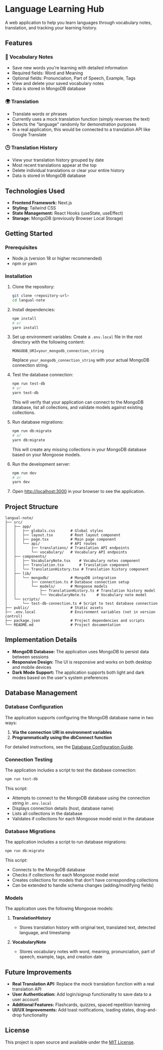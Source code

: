 # Language Learning Hub

A web application to help you learn languages through vocabulary notes, translation, and tracking your learning history.

## Features

### 📝 Vocabulary Notes
- Save new words you're learning with detailed information
- Required fields: Word and Meaning
- Optional fields: Pronunciation, Part of Speech, Example, Tags
- View and delete your saved vocabulary notes
- Data is stored in MongoDB database

### 🌍 Translation
- Translate words or phrases
- Currently uses a mock translation function (simply reverses the text)
- Detects the "language" randomly for demonstration purposes
- In a real application, this would be connected to a translation API like Google Translate

### 🕒 Translation History
- View your translation history grouped by date
- Most recent translations appear at the top
- Delete individual translations or clear your entire history
- Data is stored in MongoDB database

## Technologies Used

- **Frontend Framework:** Next.js
- **Styling:** Tailwind CSS
- **State Management:** React Hooks (useState, useEffect)
- **Storage:** MongoDB (previously Browser Local Storage)

## Getting Started

### Prerequisites
- Node.js (version 18 or higher recommended)
- npm or yarn

### Installation

1. Clone the repository:
   ```bash
   git clone <repository-url>
   cd langual-note
   ```

2. Install dependencies:
   ```bash
   npm install
   # or
   yarn install
   ```

3. Set up environment variables:
   Create a `.env.local` file in the root directory with the following content:
   ```
   MONGODB_URI=your_mongodb_connection_string
   ```
   Replace `your_mongodb_connection_string` with your actual MongoDB connection string.

4. Test the database connection:
   ```bash
   npm run test-db
   # or
   yarn test-db
   ```
   This will verify that your application can connect to the MongoDB database, list all collections, and validate models against existing collections.

5. Run database migrations:
   ```bash
   npm run db:migrate
   # or
   yarn db:migrate
   ```
   This will create any missing collections in your MongoDB database based on your Mongoose models.

6. Run the development server:
   ```bash
   npm run dev
   # or
   yarn dev
   ```

6. Open [http://localhost:3000](http://localhost:3000) in your browser to see the application.

## Project Structure

```
langual-note/
├── src/
│   ├── app/
│   │   ├── globals.css       # Global styles
│   │   ├── layout.tsx        # Root layout component
│   │   ├── page.tsx          # Main page component
│   │   └── api/              # API routes
│   │       ├── translations/ # Translation API endpoints
│   │       └── vocabulary/   # Vocabulary API endpoints
│   ├── components/
│   │   ├── VocabularyNote.tsx    # Vocabulary notes component
│   │   ├── Translation.tsx       # Translation component
│   │   └── TranslationHistory.tsx # Translation history component
│   ├── lib/
│   │   └── mongodb/          # MongoDB integration
│   │       ├── connection.ts # Database connection setup
│   │       └── models/       # Mongoose models
│   │           ├── TranslationHistory.ts # Translation history model
│   │           └── VocabularyNote.ts     # Vocabulary note model
│   └── scripts/
│       └── test-db-connection.ts # Script to test database connection
├── public/                   # Static assets
├── .env.local                # Environment variables (not in version control)
├── package.json              # Project dependencies and scripts
└── README.md                 # Project documentation
```

## Implementation Details

- **MongoDB Database:** The application uses MongoDB to persist data between sessions
- **Responsive Design:** The UI is responsive and works on both desktop and mobile devices
- **Dark Mode Support:** The application supports both light and dark modes based on the user's system preferences

## Database Management

### Database Configuration

The application supports configuring the MongoDB database name in two ways:

1. **Via the connection URI in environment variables**
2. **Programmatically using the dbConnect function**

For detailed instructions, see the [Database Configuration Guide](docs/database-configuration.md).

### Connection Testing

The application includes a script to test the database connection:

```bash
npm run test-db
```

This script:
- Attempts to connect to the MongoDB database using the connection string in `.env.local`
- Displays connection details (host, database name)
- Lists all collections in the database
- Validates if collections for each Mongoose model exist in the database

### Database Migrations

The application includes a script to run database migrations:

```bash
npm run db:migrate
```

This script:
- Connects to the MongoDB database
- Checks if collections for each Mongoose model exist
- Creates collections for models that don't have corresponding collections
- Can be extended to handle schema changes (adding/modifying fields)

### Models

The application uses the following Mongoose models:

1. **TranslationHistory**
   - Stores translation history with original text, translated text, detected language, and timestamp

2. **VocabularyNote**
   - Stores vocabulary notes with word, meaning, pronunciation, part of speech, example, tags, and creation date

## Future Improvements

- **Real Translation API:** Replace the mock translation function with a real translation API
- **User Authentication:** Add login/signup functionality to save data to a user account
- **Additional Features:** Flashcards, quizzes, spaced repetition learning
- **UI/UX Improvements:** Add toast notifications, loading states, drag-and-drop functionality

## License

This project is open source and available under the [MIT License](LICENSE).
